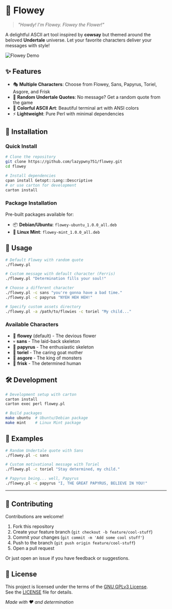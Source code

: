 # 🌻 Flowey

> *"Howdy! I'm Flowey. Flowey the Flower!"*

A delightful ASCII art tool inspired by **cowsay** but themed around the beloved **Undertale** universe. Let your favorite characters deliver your messages with style!

![Flowey Demo](https://github.com/user-attachments/assets/993d5ef4-a843-4e3b-8aab-485cc810b8ac)

## ✨ Features

- 🎭 **Multiple Characters**: Choose from Flowey, Sans, Papyrus, Toriel, Asgore, and Frisk
- 💬 **Random Undertale Quotes**: No message? Get a random quote from the game
- 🎨 **Colorful ASCII Art**: Beautiful terminal art with ANSI colors
- ⚡ **Lightweight**: Pure Perl with minimal dependencies

## 🚀 Installation

### Quick Install
```bash
# Clone the repository
git clone https://github.com/lazypwny751/flowey.git
cd flowey

# Install dependencies
cpan install Getopt::Long::Descriptive
# or use carton for development
carton install
```

### Package Installation
Pre-built packages available for:
- 📦 **Debian/Ubuntu**: `flowey-ubuntu_1.0.0_all.deb`
- 🍃 **Linux Mint**: `flowey-mint_1.0.0_all.deb`

## 📖 Usage

```bash
# Default Flowey with random quote
./flowey.pl

# Custom message with default character (Ferris)
./flowey.pl "Determination fills your soul!"

# Choose a different character
./flowey.pl -c sans "you're gonna have a bad time."
./flowey.pl -c papyrus "NYEH HEH HEH!"

# Specify custom assets directory
./flowey.pl -a /path/to/flowies -c toriel "My child..."
```

### Available Characters
- 🌻 **flowey** (default) - The devious flower
- 💀 **sans** - The laid-back skeleton  
- 🍝 **papyrus** - The enthusiastic skeleton
- 🐐 **toriel** - The caring goat mother
- 👑 **asgore** - The king of monsters
- 👤 **frisk** - The determined human

## 🛠️ Development

```bash
# Development setup with carton
carton install
carton exec perl flowey.pl

# Build packages
make ubuntu  # Ubuntu/Debian package
make mint    # Linux Mint package
```

## 🎯 Examples

```bash
# Random Undertale quote with Sans
./flowey.pl -c sans

# Custom motivational message with Toriel  
./flowey.pl -c toriel "Stay determined, my child."

# Papyrus being... well, Papyrus
./flowey.pl -c papyrus "I, THE GREAT PAPYRUS, BELIEVE IN YOU!"
```

---

## 🤝 Contributing

Contributions are welcome!

1. Fork this repository
2. Create your feature branch (`git checkout -b feature/cool-stuff`)
3. Commit your changes (`git commit -m 'Add some cool stuff'`)
4. Push to the branch (`git push origin feature/cool-stuff`)
5. Open a pull request

Or just open an issue if you have feedback or suggestions.

## 📜 License

This project is licensed under the terms of the [GNU GPLv3 License](https://www.gnu.org/licenses/gpl-3.0.html).  
See the [LICENSE](https://github.com/lazypwny751/flowey/blob/main/LICENSE) file for details.

*Made with ❤️ and determination*
